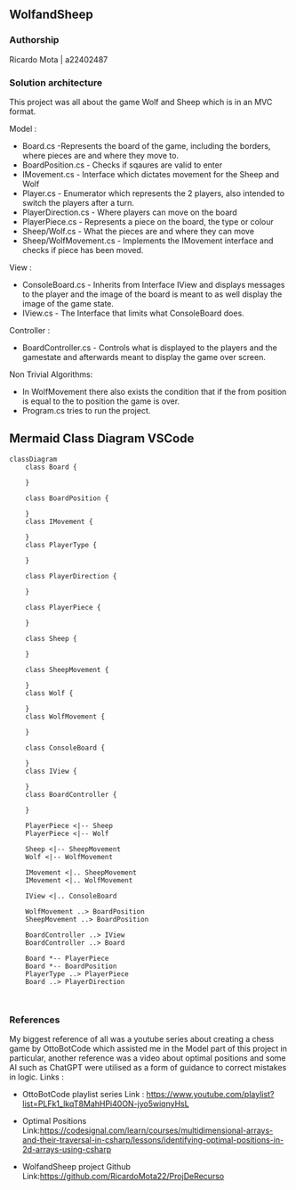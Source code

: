 ## WolfandSheep

### Authorship

Ricardo Mota | a22402487

### Solution architecture

This project was all about the game Wolf and Sheep which is in an MVC format.

Model :
* Board.cs -Represents the board of the game, including the borders,
            where pieces are and where they move to.
* BoardPosition.cs - Checks if sqaures are valid to enter
* IMovement.cs - Interface which dictates movement for the Sheep and Wolf
* Player.cs - Enumerator which represents the 2 players, also intended to switch
the players after a turn.
* PlayerDirection.cs - Where players can move on the board
* PlayerPiece.cs - Represents a piece on the board, the type or colour
* Sheep/Wolf.cs - What the pieces are and where they can move
* Sheep/WolfMovement.cs - Implements the IMovement interface and checks if piece has been moved.

View :
* ConsoleBoard.cs - Inherits from Interface IView and displays messages to the player
  and the image of the board is meant to as well display the image of the game state.
* IView.cs - The Interface that limits what ConsoleBoard does.
  
Controller : 
* BoardController.cs - Controls what is displayed to the players and the gamestate
  and afterwards meant to display the game over screen.

Non Trivial Algorithms:

* In WolfMovement there also exists the condition that if the from position is
  equal to the to position the game is over.
* Program.cs tries to run the project. 
  

## Mermaid Class Diagram VSCode

```mermaid
classDiagram
    class Board {
        
    }

    class BoardPosition {
        
    }
    class IMovement {
        
    }
    class PlayerType {
        
    }

    class PlayerDirection {
        
    }

    class PlayerPiece {
        
    }

    class Sheep {
        
    }

    class SheepMovement {
        
    }
    class Wolf {
        
    }
    class WolfMovement {
        
    }

    class ConsoleBoard {
        
    }
    class IView {
        
    }
    class BoardController {
        
    }

    PlayerPiece <|-- Sheep
    PlayerPiece <|-- Wolf

    Sheep <|-- SheepMovement
    Wolf <|-- WolfMovement

    IMovement <|.. SheepMovement
    IMovement <|.. WolfMovement

    IView <|.. ConsoleBoard

    WolfMovement ..> BoardPosition
    SheepMovement ..> BoardPosition

    BoardController ..> IView
    BoardController ..> Board

    Board *-- PlayerPiece
    Board *-- BoardPosition
    PlayerType ..> PlayerPiece
    Board ..> PlayerDirection



```


### References

My biggest reference of all was a youtube series about
creating a chess game by OttoBotCode which assisted me in the Model part of this project
in particular, another reference was a video about optimal positions and
some AI such as ChatGPT were utilised as a form of guidance to correct
mistakes in logic.
Links :
* OttoBotCode playlist series Link : https://www.youtube.com/playlist?list=PLFk1_lkqT8MahHPi40ON-jyo5wiqnyHsL

* Optimal Positions Link:https://codesignal.com/learn/courses/multidimensional-arrays-and-their-traversal-in-csharp/lessons/identifying-optimal-positions-in-2d-arrays-using-csharp

* WolfandSheep project Github Link:https://github.com/RicardoMota22/ProjDeRecurso
